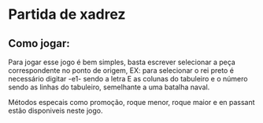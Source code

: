 # Partida de xadrez

## Como jogar:

Para jogar esse jogo é bem simples, basta escrever selecionar a peça correspondente no ponto de origem, EX: para selecionar o rei preto é necessário digitar -e1-
sendo a letra E as colunas do tabuleiro e o número sendo as linhas do tabuleiro, semelhante a uma batalha naval. 

Métodos especais como promoção, roque menor, roque maior e en passant estão disponiveis neste jogo.
